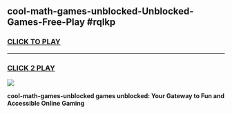 
## cool-math-games-unblocked-Unblocked-Games-Free-Play #rqlkp
<h3>
<a href="https://us.freeplayer.one?title=cool-math-games-unblocked&ref=9M">CLICK TO PLAY</a></h3>
<hr>

<h3>
<a href="https://us.freeplayer.one?title=cool-math-games-unblocked&ref=9M">CLICK 2 PLAY</a>
  
</h3>

<a href="https://us.freeplayer.one?title=cool-math-games-unblocked&ref=9M"><img src="https://clearcache.store/games.png"></a>


**cool-math-games-unblocked games unblocked: Your Gateway to Fun and Accessible Online Gaming**
